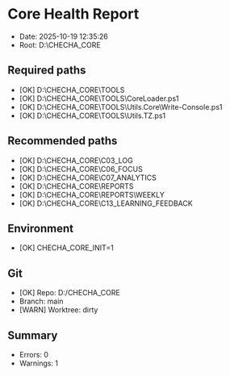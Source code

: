 # Core Health Report
- Date: 2025-10-19 12:35:26
- Root: D:\CHECHA_CORE

## Required paths
- [OK] D:\CHECHA_CORE\TOOLS
- [OK] D:\CHECHA_CORE\TOOLS\CoreLoader.ps1
- [OK] D:\CHECHA_CORE\TOOLS\Utils.Core\Write-Console.ps1
- [OK] D:\CHECHA_CORE\TOOLS\Utils.TZ.ps1

## Recommended paths
- [OK] D:\CHECHA_CORE\C03_LOG
- [OK] D:\CHECHA_CORE\C06_FOCUS
- [OK] D:\CHECHA_CORE\C07_ANALYTICS
- [OK] D:\CHECHA_CORE\REPORTS
- [OK] D:\CHECHA_CORE\REPORTS\WEEKLY
- [OK] D:\CHECHA_CORE\C13_LEARNING_FEEDBACK

## Environment
- [OK] CHECHA_CORE_INIT=1

## Git
- [OK] Repo: D:/CHECHA_CORE
- Branch: main
- [WARN] Worktree: dirty

## Summary
- Errors: 0
- Warnings: 1
